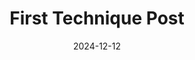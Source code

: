 ---
draft: true
title: 'First Technique Post'
description: "First post on a11y technique"
date: 2024-12-12
---